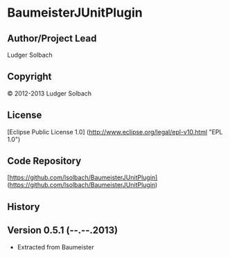 BaumeisterJUnitPlugin
=====================


Author/Project Lead
-------------------
Ludger Solbach

Copyright
---------
© 2012-2013 Ludger Solbach

License
-------
[Eclipse Public License 1.0] (http://www.eclipse.org/legal/epl-v10.html "EPL 1.0")

Code Repository
---------------
[https://github.com/lsolbach/BaumeisterJUnitPlugin] (https://github.com/lsolbach/BaumeisterJUnitPlugin)

History
-------

Version 0.5.1 (--.--.2013)
--------------------------
* Extracted from Baumeister

